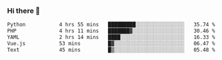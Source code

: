 ### Hi there 👋

<!--START_SECTION:waka-->

```txt
Python           4 hrs 55 mins   █████████░░░░░░░░░░░░░░░░   35.74 %
PHP              4 hrs 11 mins   ███████▓░░░░░░░░░░░░░░░░░   30.46 %
YAML             2 hrs 14 mins   ████░░░░░░░░░░░░░░░░░░░░░   16.33 %
Vue.js           53 mins         █▓░░░░░░░░░░░░░░░░░░░░░░░   06.47 %
Text             45 mins         █▒░░░░░░░░░░░░░░░░░░░░░░░   05.48 %
```

<!--END_SECTION:waka-->

<!--
**Jonas-VanHaeken/Jonas-VanHaeken** is a ✨ _special_ ✨ repository because its `README.md` (this file) appears on your GitHub profile.

Here are some ideas to get you started:

- 🔭 I’m currently working on ...
- 🌱 I’m currently learning ...
- 👯 I’m looking to collaborate on ...
- 🤔 I’m looking for help with ...
- 💬 Ask me about ...
- 📫 How to reach me: ...
- 😄 Pronouns: ...
- ⚡ Fun fact: ...
-->
